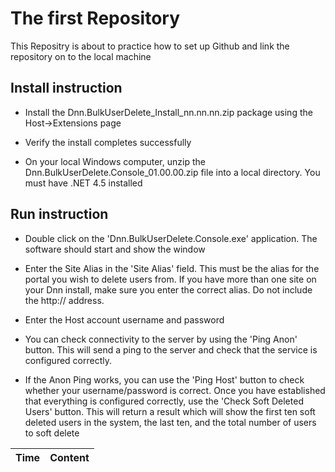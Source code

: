 # The first Repository
This Repositry is about to practice how to set up Github and link the repository on to the local machine
## Install instruction

* Install the Dnn.BulkUserDelete_Install_nn.nn.nn.zip package using the Host->Extensions page
  
* Verify the install completes successfully
  
* On your local Windows computer, unzip the Dnn.BulkUserDelete.Console_01.00.00.zip file into a local directory. You must have .NET 4.5 installed
  
  
## Run instruction
* Double click on the 'Dnn.BulkUserDelete.Console.exe' application. The software should start and show the window
  
* Enter the Site Alias in the 'Site Alias' field. This must be the alias for the portal you wish to delete users from. If you have more than one site on your Dnn install, make sure you enter the correct alias. Do not include the http:// address.
  
* Enter the Host account username and password
  
* You can check connectivity to the server by using the 'Ping Anon' button. This will send a ping to the server and check that the service is configured correctly.
  
* If the Anon Ping works, you can use the 'Ping Host' button to check whether your username/password is correct.
Once you have established that everything is configured correctly, use the 'Check Soft Deleted Users' button. This will return a result which will show the first ten soft deleted users in the system, the last ten, and the total number of users to soft delete


Time|Content
------|------
